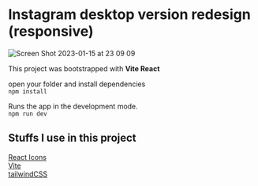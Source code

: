# Instagram desktop version redesign (responsive)
![Screen Shot 2023-01-15 at 23 09 09](https://user-images.githubusercontent.com/53914451/212596916-977d7f40-b47b-482c-ad66-cb3dcbe83845.png)



This project was bootstrapped with **Vite React**

open your folder and install dependencies <br />
`npm install`

Runs the app in the development mode. <br />
`npm run dev`

## Stuffs I use in this project
[React Icons](https://react-icons.github.io/react-icons) <br />
[Vite](https://vitejs.dev/) <br />
[tailwindCSS](https://tailwindcss.com/) <br />
